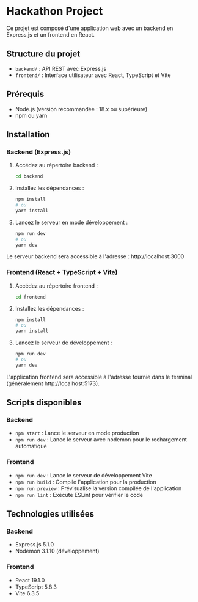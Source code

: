 # Hackathon Project

Ce projet est composé d'une application web avec un backend en Express.js et un frontend en React.

## Structure du projet

- `backend/` : API REST avec Express.js
- `frontend/` : Interface utilisateur avec React, TypeScript et Vite

## Prérequis

- Node.js (version recommandée : 18.x ou supérieure)
- npm ou yarn

## Installation

### Backend (Express.js)

1. Accédez au répertoire backend :
    ```bash
    cd backend
    ```

2. Installez les dépendances :
    ```bash
    npm install
    # ou
    yarn install
    ```

3. Lancez le serveur en mode développement :
    ```bash
    npm run dev
    # ou
    yarn dev
    ```

Le serveur backend sera accessible à l'adresse : http://localhost:3000

### Frontend (React + TypeScript + Vite)

1. Accédez au répertoire frontend :
    ```bash
    cd frontend
    ```

2. Installez les dépendances :
    ```bash
    npm install
    # ou
    yarn install
    ```

3. Lancez le serveur de développement :
    ```bash
    npm run dev
    # ou
    yarn dev
    ```

L'application frontend sera accessible à l'adresse fournie dans le terminal (généralement http://localhost:5173).

## Scripts disponibles

### Backend

- `npm start` : Lance le serveur en mode production
- `npm run dev` : Lance le serveur avec nodemon pour le rechargement automatique

### Frontend

- `npm run dev` : Lance le serveur de développement Vite
- `npm run build` : Compile l'application pour la production
- `npm run preview` : Prévisualise la version compilée de l'application
- `npm run lint` : Exécute ESLint pour vérifier le code

## Technologies utilisées

### Backend
- Express.js 5.1.0
- Nodemon 3.1.10 (développement)

### Frontend
- React 19.1.0
- TypeScript 5.8.3
- Vite 6.3.5